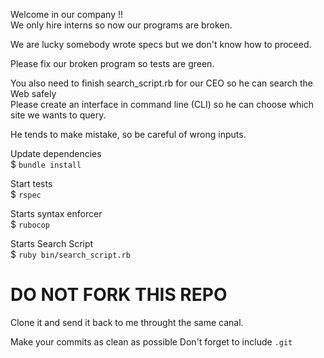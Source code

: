 Welcome in our company !!  
We only hire interns so now our programs are broken.  

We are lucky somebody wrote specs but we don't know how to proceed.  

Please fix our broken program so tests are green.  

You also need to finish search_script.rb for our CEO so he can search the Web safely  
Please create an interface in command line (CLI) so he can choose which site we wants to query.

He tends to make mistake, so be careful of wrong inputs.  

Update dependencies  
$ `bundle install`

Start tests  
$ `rspec`

Starts syntax enforcer  
$ `rubocop`

Starts Search Script  
$ `ruby bin/search_script.rb`


# DO NOT FORK THIS REPO
Clone it and send it back to me throught the same canal.

Make your commits as clean as possible
Don't forget to include `.git`
